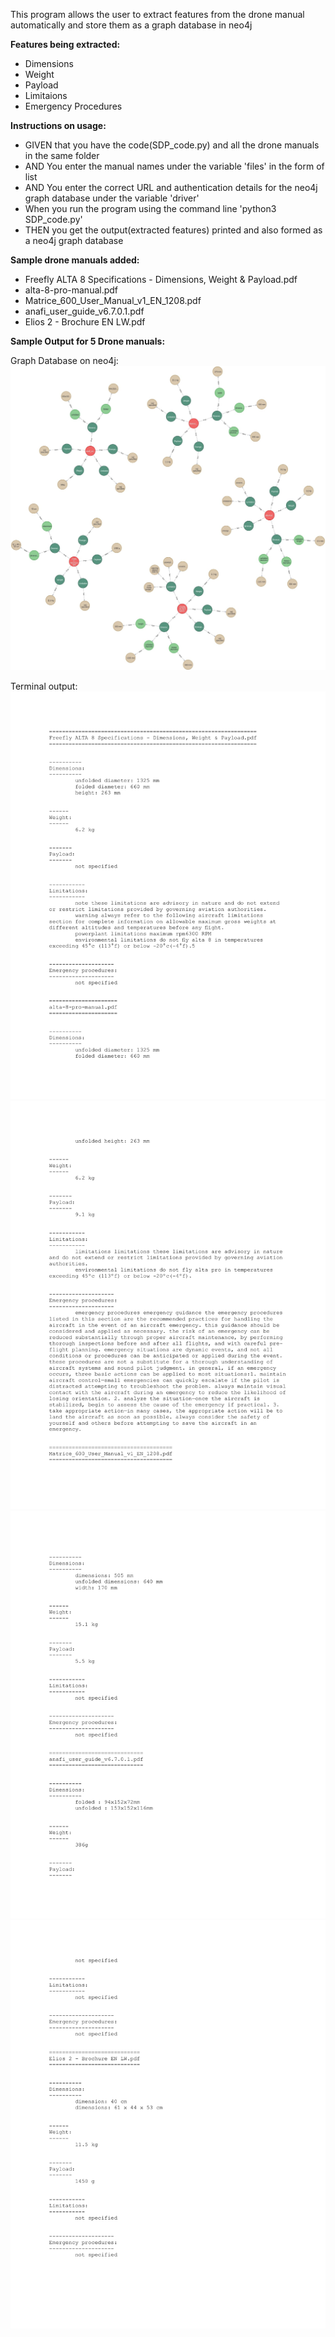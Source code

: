 This program allows the user to extract features from the drone manual automatically and store them as a graph database in neo4j

**Features being extracted:**
  - Dimensions
  - Weight
  - Payload
  - Limitaions
  - Emergency Procedures

**Instructions on usage:**
  - GIVEN that you have the code(SDP_code.py) and all the drone manuals in the same folder
  - AND You enter the manual names under the variable 'files' in the form of list
  - AND You enter the correct URL and authentication details for the neo4j graph database under the variable 'driver'
  - When you run the program using the command line 'python3 SDP_code.py'
  - THEN you get the output(extracted features) printed and also formed as a neo4j graph database

**Sample drone manuals added:**
  - Freefly ALTA 8 Specifications - Dimensions, Weight & Payload.pdf
  - alta-8-pro-manual.pdf
  - Matrice_600_User_Manual_v1_EN_1208.pdf
  - anafi_user_guide_v6.7.0.1.pdf
  - Elios 2 - Brochure EN LW.pdf
  
**Sample Output for 5 Drone manuals:**

Graph Database on neo4j:
![Sample Output](https://github.com/rashidahamedmeeran/SDP-Knowledge-extraction-from-drone-manual/blob/main/images/Sample_output.jpg?raw=true)

Terminal output:
![Sample Output](https://github.com/rashidahamedmeeran/SDP-Knowledge-extraction-from-drone-manual/blob/main/images/terminal_output1.jpg?raw=true)
![Sample Output](https://github.com/rashidahamedmeeran/SDP-Knowledge-extraction-from-drone-manual/blob/main/images/terminal_output2.jpg?raw=true)
![Sample Output](https://github.com/rashidahamedmeeran/SDP-Knowledge-extraction-from-drone-manual/blob/main/images/terminal_output3.jpg?raw=true)
![Sample Output](https://github.com/rashidahamedmeeran/SDP-Knowledge-extraction-from-drone-manual/blob/main/images/terminal_output4.jpg?raw=true)
